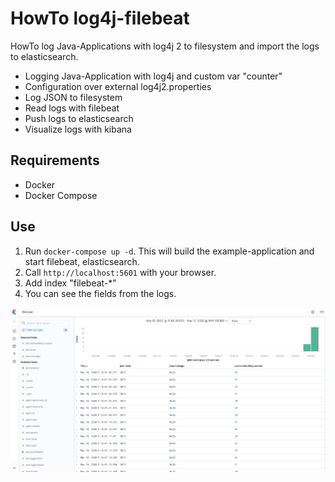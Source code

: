 # HowTo log4j-filebeat

HowTo log Java-Applications with log4j 2 to filesystem and import the logs to elasticsearch.

- Logging Java-Application with log4j and custom var "counter"
- Configuration over external log4j2.properties
- Log JSON to filesystem
- Read logs with filebeat
- Push logs to elasticsearch
- Visualize logs with kibana

## Requirements
- Docker
- Docker Compose

## Use
1. Run ```docker-compose up -d```. This will build the example-application and start filebeat, elasticsearch.
1. Call ```http://localhost:5601``` with your browser.
1. Add index "filebeat-*"
1. You can see the fields from the logs.

![kibana-screenshot](pic/kibana-screenshot.png)